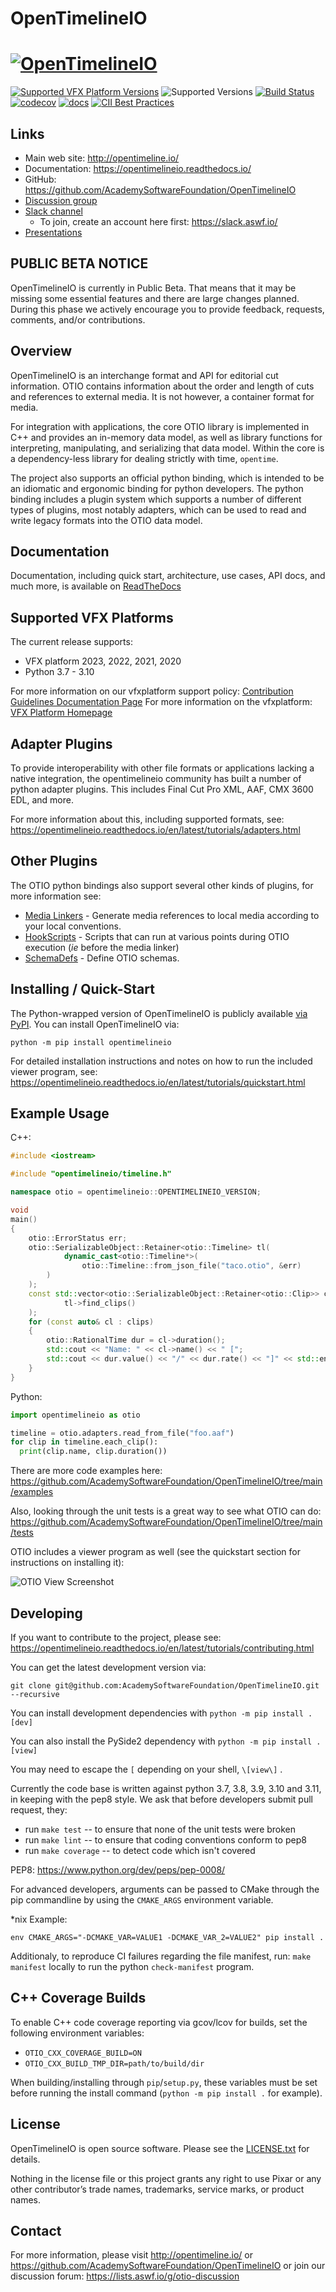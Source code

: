 OpenTimelineIO
=======
[![OpenTimelineIO](docs/_static/OpenTimelineIO@3xDark.png)](http://opentimeline.io)
==============

[![Supported VFX Platform Versions](https://img.shields.io/badge/vfx%20platform-2020--2023-lightgrey.svg)](http://www.vfxplatform.com/)
![Supported Versions](https://img.shields.io/badge/python-3.7%2C%203.8%2C%203.9%2C%203.10%2C%203.11-blue)
[![Build Status](https://github.com/AcademySoftwareFoundation/OpenTimelineIO/actions/workflows/python-package.yml/badge.svg)](https://github.com/AcademySoftwareFoundation/OpenTimelineIO/actions/workflows/python-package.yml)
[![codecov](https://codecov.io/gh/AcademySoftwareFoundation/OpenTimelineIO/branch/main/graph/badge.svg)](https://codecov.io/gh/AcademySoftwareFoundation/OpenTimelineIO)
[![docs](https://readthedocs.org/projects/opentimelineio/badge/?version=latest)](https://opentimelineio.readthedocs.io/en/latest/index.html)
[![CII Best Practices](https://bestpractices.coreinfrastructure.org/projects/2288/badge)](https://bestpractices.coreinfrastructure.org/projects/2288)

Links
-----

* Main web site: http://opentimeline.io/
* Documentation: https://opentimelineio.readthedocs.io/
* GitHub: https://github.com/AcademySoftwareFoundation/OpenTimelineIO
* [Discussion group](https://lists.aswf.io/g/otio-discussion)
* [Slack channel](https://academysoftwarefdn.slack.com/messages/CMQ9J4BQC)
  * To join, create an account here first: https://slack.aswf.io/
* [Presentations](https://github.com/AcademySoftwareFoundation/OpenTimelineIO/wiki/Presentations)

PUBLIC BETA NOTICE
------------------

OpenTimelineIO is currently in Public Beta. That means that it may be missing
some essential features and there are large changes planned. During this phase
we actively encourage you to provide feedback, requests, comments, and/or
contributions.

Overview
--------

OpenTimelineIO is an interchange format and API for editorial cut information.
OTIO contains information about the order and length of cuts and
 references to external media. It is not however, a container format for media.

For integration with applications, the core OTIO library is implemented in C++
and provides an in-memory data model, as well as library functions for
interpreting, manipulating, and serializing that data model. Within the core is
a dependency-less library for dealing strictly with time, `opentime`.

The project also supports an official python binding, which is intended to be
an idiomatic and ergonomic binding for python developers.  The python binding
includes a plugin system which supports a number of different types of plugins,
most notably adapters, which can be used to read and write legacy formats into
the OTIO data model.

Documentation
--------------
Documentation, including quick start, architecture, use cases, API docs, and much more, is available on [ReadTheDocs](https://opentimelineio.readthedocs.io/)

Supported VFX Platforms
-----------------
The current release supports:
- VFX platform 2023, 2022, 2021, 2020
- Python 3.7 - 3.10

For more information on our vfxplatform support policy: [Contribution Guidelines Documentation Page](https://opentimelineio.readthedocs.io/en/latest/tutorials/contributing.html)
For more information on the vfxplatform: [VFX Platform Homepage](https://vfxplatform.com)

Adapter Plugins
---------------

To provide interoperability with other file formats or applications lacking a
native integration, the opentimelineio community has built a number of python
adapter plugins. This includes Final Cut Pro XML, AAF, CMX 3600 EDL, and more.

For more information about this, including supported formats, see: https://opentimelineio.readthedocs.io/en/latest/tutorials/adapters.html

Other Plugins
-------------

The OTIO python bindings also support several other kinds of plugins, for more information see:

* [Media Linkers](https://opentimelineio.readthedocs.io/en/latest/tutorials/write-a-media-linker.html) - Generate media references to local media according to your local conventions.
* [HookScripts](https://opentimelineio.readthedocs.io/en/latest/tutorials/write-a-hookscript.html) - Scripts that can run at various points during OTIO execution (_ie_ before the media linker)
* [SchemaDefs](https://opentimelineio.readthedocs.io/en/latest/tutorials/write-a-schemadef.html) - Define OTIO schemas.

Installing / Quick-Start
------------------------

The Python-wrapped version of OpenTimelineIO is publicly available [via PyPI](https://pypi.org/project/OpenTimelineIO/).  You can install OpenTimelineIO via:

`python -m pip install opentimelineio`

For detailed installation instructions and notes on how to run the included viewer program, see: https://opentimelineio.readthedocs.io/en/latest/tutorials/quickstart.html


Example Usage
-------------

C++:

```c++
#include <iostream>

#include "opentimelineio/timeline.h"

namespace otio = opentimelineio::OPENTIMELINEIO_VERSION;

void
main()
{
    otio::ErrorStatus err;
    otio::SerializableObject::Retainer<otio::Timeline> tl(
            dynamic_cast<otio::Timeline*>(
                otio::Timeline::from_json_file("taco.otio", &err)
        )
    );
    const std::vector<otio::SerializableObject::Retainer<otio::Clip>> clips = (
            tl->find_clips()
    );
    for (const auto& cl : clips)
    {
        otio::RationalTime dur = cl->duration();
        std::cout << "Name: " << cl->name() << " [";
        std::cout << dur.value() << "/" << dur.rate() << "]" << std::endl;
    }
}
```

Python:

```python
import opentimelineio as otio

timeline = otio.adapters.read_from_file("foo.aaf")
for clip in timeline.each_clip():
  print(clip.name, clip.duration())
```

There are more code examples here: https://github.com/AcademySoftwareFoundation/OpenTimelineIO/tree/main/examples

Also, looking through the unit tests is a great way to see what OTIO can do:
https://github.com/AcademySoftwareFoundation/OpenTimelineIO/tree/main/tests

OTIO includes a viewer program as well (see the quickstart section for instructions on installing it):

![OTIO View Screenshot](docs/_static/otioview.png)

Developing
----------

If you want to contribute to the project, please see: https://opentimelineio.readthedocs.io/en/latest/tutorials/contributing.html

You can get the latest development version via:

`git clone git@github.com:AcademySoftwareFoundation/OpenTimelineIO.git --recursive `

You can install development dependencies with `python -m pip install .[dev]`

You can also install the PySide2 dependency with `python -m pip install .[view]`

You may need to escape the `[` depending on your shell, `\[view\]` .

Currently the code base is written against python 3.7, 3.8, 3.9, 3.10 and 3.11,
in keeping with the pep8 style.  We ask that before developers submit pull
request, they:

- run `make test` -- to ensure that none of the unit tests were broken
- run `make lint` -- to ensure that coding conventions conform to pep8
- run `make coverage` -- to detect code which isn't covered

PEP8: https://www.python.org/dev/peps/pep-0008/

For advanced developers, arguments can be passed to CMake through the pip
commandline by using the `CMAKE_ARGS` environment variable.

*nix Example:

`env CMAKE_ARGS="-DCMAKE_VAR=VALUE1 -DCMAKE_VAR_2=VALUE2" pip install .`

Additionaly, to reproduce CI failures regarding the file manifest, run:
`make manifest` locally to run the python `check-manifest` program.

## C++ Coverage Builds

To enable C++ code coverage reporting via gcov/lcov for builds, set the
following environment variables:

- `OTIO_CXX_COVERAGE_BUILD=ON`
- `OTIO_CXX_BUILD_TMP_DIR=path/to/build/dir`

When building/installing through `pip`/`setup.py`, these variables must be set
before running the install command (`python -m pip install .` for example).

License
-------
OpenTimelineIO is open source software. Please see the [LICENSE.txt](LICENSE.txt) for details.

Nothing in the license file or this project grants any right to use Pixar or any other contributor’s trade names, trademarks, service marks, or product names.

Contact
-------

For more information, please visit http://opentimeline.io/
or https://github.com/AcademySoftwareFoundation/OpenTimelineIO
or join our discussion forum: https://lists.aswf.io/g/otio-discussion

